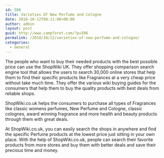 ```yaml
---
id: 506
title: Varieties Of New Perfume and Cologne
date: 2010-10-12T08:11:08+00:00
author: admin
layout: post
guid: http://www.campforet.com/?p=506
permalink: /2010/10/12/varieties-of-new-perfume-and-cologne/
categories:
  - General
---
```

The people who want to buy their needed products with the best possible price can use the ShopWiki UK. They offer shopping comparison search engine tool that allows the users to search 30,000 online stores that help them to find their specific products like Fragrances at a very cheap price without take much time. They offer the various wiki buying guides for the consumers that help them to buy the quality products with best deals from reliable shops.

ShopWiki.co.uk helps the consumers to purchase all types of Fragrances like classic womens perfumes, New Perfume and Cologne, classic colognes, award winning fragrance and more health and beauty products through them with great deals.

At ShopWiki.co.uk, you can easily search the shops in anywhere and find the specific Perfume products at the lowest price just sitting in your own place. With the help of ShopWiki.co.uk, people can search their favorite products from more stores and buy them with better deals and save their precious time and money.